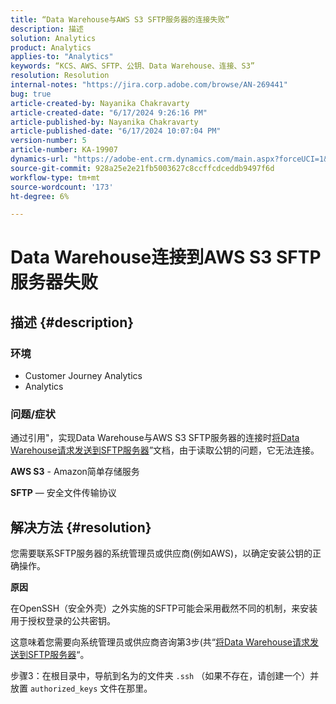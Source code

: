 ```yaml
---
title: “Data Warehouse与AWS S3 SFTP服务器的连接失败”
description: 描述
solution: Analytics
product: Analytics
applies-to: "Analytics"
keywords: “KCS、AWS、SFTP、公钥、Data Warehouse、连接、S3”
resolution: Resolution
internal-notes: "https://jira.corp.adobe.com/browse/AN-269441"
bug: true
article-created-by: Nayanika Chakravarty
article-created-date: "6/17/2024 9:26:16 PM"
article-published-by: Nayanika Chakravarty
article-published-date: "6/17/2024 10:07:04 PM"
version-number: 5
article-number: KA-19907
dynamics-url: "https://adobe-ent.crm.dynamics.com/main.aspx?forceUCI=1&pagetype=entityrecord&etn=knowledgearticle&id=0fcc5336-f02c-ef11-840b-0022480a40c2"
source-git-commit: 928a25e2e21fb5003627c8ccffcdceddb9497f6d
workflow-type: tm+mt
source-wordcount: '173'
ht-degree: 6%

---
```


# Data Warehouse连接到AWS S3 SFTP服务器失败

## 描述 {#description}


### <b>环境</b>

- Customer Journey Analytics
- Analytics


### <b>问题/症状</b>

通过引用&quot;，实现Data Warehouse与AWS S3 SFTP服务器的连接时[将Data Warehouse请求发送到SFTP服务器](https://experienceleague.adobe.com/docs/analytics/export/ftp-and-sftp/secure-file-transfer-protocol/ftp-sftp-dw.html?lang=en)”文档，由于读取公钥的问题，它无法连接。

<b>AWS S3</b> - Amazon简单存储服务

<b>SFTP</b>  — 安全文件传输协议


## 解决方法 {#resolution}


您需要联系SFTP服务器的系统管理员或供应商(例如AWS)，以确定安装公钥的正确操作。

<b>原因</b>

在OpenSSH（安全外壳）之外实施的SFTP可能会采用截然不同的机制，来安装用于授权登录的公共密钥。

这意味着您需要向系统管理员或供应商咨询第3步(共“[将Data Warehouse请求发送到SFTP服务器](https://experienceleague.adobe.com/docs/analytics/export/ftp-and-sftp/secure-file-transfer-protocol/ftp-sftp-dw.html?lang=en)“。

步骤3：在根目录中，导航到名为的文件夹 `.ssh` （如果不存在，请创建一个）并放置 `authorized_keys` 文件在那里。
